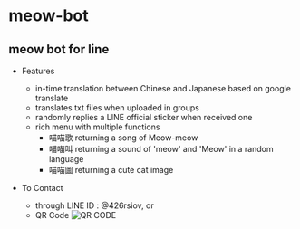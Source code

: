 # meow-bot


## meow bot for line
* Features
    * in-time translation between Chinese and Japanese based on google translate
    * translates txt files when uploaded in groups
    * randomly replies a LINE official sticker when received one
    * rich menu with multiple functions
        * 喵喵歌 returning a song of Meow-meow
        * 喵喵叫 returning a sound of 'meow' and 'Meow' in a random language
        * 喵喵圖 returning a cute cat image


* To Contact
    * through LINE ID : @426rsiov, or
    * QR Code
    ![QR CODE](https://cdn.discordapp.com/attachments/739000800575094855/800045838365491220/unknown.png)